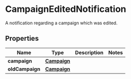 

# CampaignEditedNotification

A notification regarding a campaign which was edited.
## Properties

Name | Type | Description | Notes
------------ | ------------- | ------------- | -------------
**campaign** | [**Campaign**](Campaign.md) |  | 
**oldCampaign** | [**Campaign**](Campaign.md) |  | 



